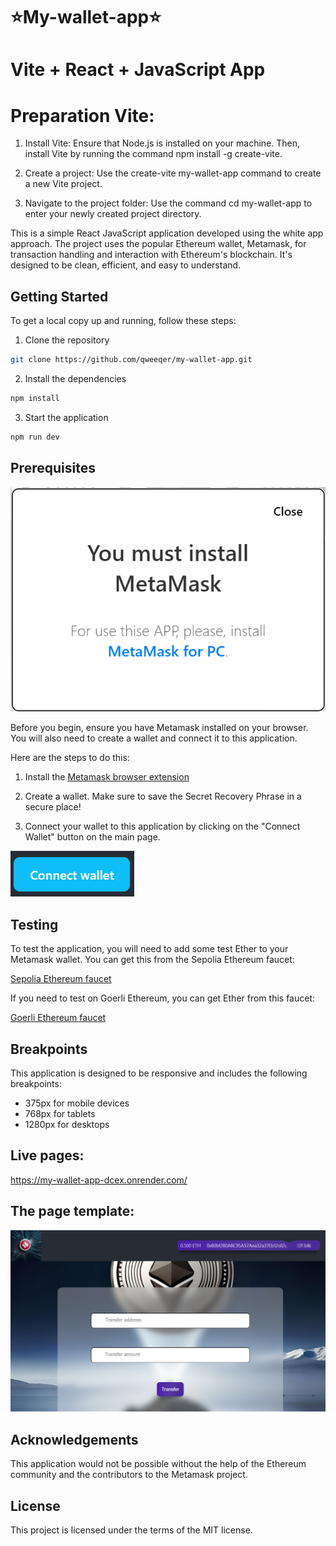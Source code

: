 # ⭐My-wallet-app⭐

# Vite + React + JavaScript App

# Preparation Vite:

1. Install Vite: Ensure that Node.js is installed on your machine. Then, install Vite by running the command npm install -g create-vite.

2. Create a project: Use the create-vite my-wallet-app command to create a new Vite project.

3. Navigate to the project folder: Use the command cd my-wallet-app to enter your newly created project directory.


This is a simple React JavaScript application developed using the white app approach. The project uses the popular Ethereum wallet, Metamask, for transaction handling and interaction with Ethereum's blockchain. It's designed to be clean, efficient, and easy to understand.

## Getting Started

To get a local copy up and running, follow these steps:

1. Clone the repository

```bash
git clone https://github.com/qweeqer/my-wallet-app.git
```

2. Install the dependencies

```bash
npm install
```

3. Start the application

```bash
npm run dev
```

## Prerequisites

![Metamask install prompt](./src/images/installMetaMask.png)

Before you begin, ensure you have Metamask installed on your browser. You will also need to create a wallet and connect it to this application.

Here are the steps to do this:

1. Install the [Metamask browser extension](https://metamask.io/download.html)

2. Create a wallet. Make sure to save the Secret Recovery Phrase in a secure place!

3. Connect your wallet to this application by clicking on the "Connect Wallet" button on the main page.

![Connect Wallet button](./src/images/connectWallet.png)

## Testing

To test the application, you will need to add some test Ether to your Metamask wallet. You can get this from the Sepolia Ethereum faucet:

[Sepolia Ethereum faucet](https://faucet.chainstack.com/sepolia-faucet)

If you need to test on Goerli Ethereum, you can get Ether from this faucet:

[Goerli Ethereum faucet](https://faucet.chainstack.com/goerli-faucet)

## Breakpoints

This application is designed to be responsive and includes the following breakpoints:

- 375px for mobile devices
- 768px for tablets
- 1280px for desktops

## Live pages:

https://my-wallet-app-dcex.onrender.com/

## The page template:

![The page template](./src/images/walletApp.png)

## Acknowledgements

This application would not be possible without the help of the Ethereum community and the contributors to the Metamask project.

## License

This project is licensed under the terms of the MIT license.
